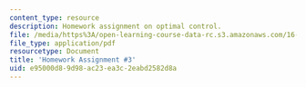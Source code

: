 ```yaml
---
content_type: resource
description: Homework assignment on optimal control.
file: /media/https%3A/open-learning-course-data-rc.s3.amazonaws.com/16-323-principles-of-optimal-control-spring-2008/e95000d89d98ac23ea3c2eabd2582d8a_assn3.pdf
file_type: application/pdf
resourcetype: Document
title: 'Homework Assignment #3'
uid: e95000d8-9d98-ac23-ea3c-2eabd2582d8a
---
```

